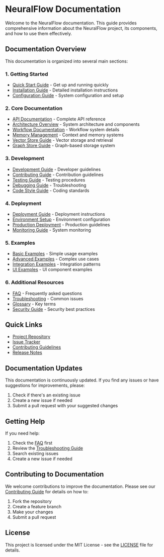 # NeuralFlow Documentation

Welcome to the NeuralFlow documentation. This guide provides comprehensive information about the NeuralFlow project, its components, and how to use them effectively.

## Documentation Overview

This documentation is organized into several main sections:

### 1. Getting Started
- [Quick Start Guide](guides/quickstart.md) - Get up and running quickly
- [Installation Guide](guides/installation.md) - Detailed installation instructions
- [Configuration Guide](guides/configuration.md) - System configuration and setup

### 2. Core Documentation
- [API Documentation](api/README.md) - Complete API reference
- [Architecture Overview](architecture/README.md) - System architecture and components
- [Workflow Documentation](workflow.md) - Workflow system details
- [Memory Management](memory/README.md) - Context and memory systems
- [Vector Store Guide](vector_store/README.md) - Vector storage and retrieval
- [Graph Store Guide](graph_store/README.md) - Graph-based storage system

### 3. Development
- [Development Guide](development/README.md) - Developer guidelines
- [Contributing Guide](development/CONTRIBUTING.md) - Contribution guidelines
- [Testing Guide](development/TESTING.md) - Testing procedures
- [Debugging Guide](guides/debugging.md) - Troubleshooting
- [Code Style Guide](development/CODE_STYLE.md) - Coding standards

### 4. Deployment
- [Deployment Guide](deployment/README.md) - Deployment instructions
- [Environment Setup](deployment/ENVIRONMENT.md) - Environment configuration
- [Production Deployment](deployment/PRODUCTION.md) - Production guidelines
- [Monitoring Guide](deployment/MONITORING.md) - System monitoring

### 5. Examples
- [Basic Examples](examples/basic.md) - Simple usage examples
- [Advanced Examples](examples/advanced.md) - Complex use cases
- [Integration Examples](examples/integration.md) - Integration patterns
- [UI Examples](examples/ui.md) - UI component examples

### 6. Additional Resources
- [FAQ](guides/faq.md) - Frequently asked questions
- [Troubleshooting](guides/troubleshooting.md) - Common issues
- [Glossary](guides/glossary.md) - Key terms
- [Security Guide](guides/security.md) - Security best practices

## Quick Links

- [Project Repository](https://github.com/yavuztopsever/neuralflow)
- [Issue Tracker](https://github.com/yavuztopsever/neuralflow/issues)
- [Contributing Guidelines](development/CONTRIBUTING.md)
- [Release Notes](development/CHANGELOG.md)

## Documentation Updates

This documentation is continuously updated. If you find any issues or have suggestions for improvements, please:

1. Check if there's an existing issue
2. Create a new issue if needed
3. Submit a pull request with your suggested changes

## Getting Help

If you need help:

1. Check the [FAQ](guides/faq.md) first
2. Review the [Troubleshooting Guide](guides/troubleshooting.md)
3. Search existing issues
4. Create a new issue if needed

## Contributing to Documentation

We welcome contributions to improve the documentation. Please see our [Contributing Guide](development/CONTRIBUTING.md) for details on how to:

1. Fork the repository
2. Create a feature branch
3. Make your changes
4. Submit a pull request

## License

This project is licensed under the MIT License - see the [LICENSE](../LICENSE) file for details.
